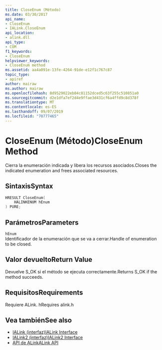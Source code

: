 ```yaml
---
title: CloseEnum (Método)
ms.date: 03/30/2017
api_name:
- CloseEnum
- IALink.CloseEnum
api_location:
- alink.dll
api_type:
- COM
f1_keywords:
- CloseEnum
helpviewer_keywords:
- CloseEnum method
ms.assetid: aa4a091e-13fe-4264-91de-e12f1c767c87
topic_type:
- apiref
author: mairaw
ms.author: mairaw
ms.openlocfilehash: 8d9529022eb04c81152dced5c63f255c510851a0
ms.sourcegitcommit: d2e1dfa7ef2d4e9ffae3d431cf6a4ffd9c8d378f
ms.translationtype: MT
ms.contentlocale: es-ES
ms.lasthandoff: 09/07/2019
ms.locfileid: "70777465"
---
```

# <a name="closeenum-method"></a><span data-ttu-id="af0ec-102">CloseEnum (Método)</span><span class="sxs-lookup"><span data-stu-id="af0ec-102">CloseEnum Method</span></span>
<span data-ttu-id="af0ec-103">Cierra la enumeración indicada y libera los recursos asociados.</span><span class="sxs-lookup"><span data-stu-id="af0ec-103">Closes the indicated enumeration and frees associated resources.</span></span>  
  
## <a name="syntax"></a><span data-ttu-id="af0ec-104">Sintaxis</span><span class="sxs-lookup"><span data-stu-id="af0ec-104">Syntax</span></span>  
  
```cpp  
HRESULT CloseEnum(  
    HALINKENUM hEnum  
) PURE;  
```  
  
## <a name="parameters"></a><span data-ttu-id="af0ec-105">Parámetros</span><span class="sxs-lookup"><span data-stu-id="af0ec-105">Parameters</span></span>  
 `hEnum`  
 <span data-ttu-id="af0ec-106">Identificador de la enumeración que se va a cerrar.</span><span class="sxs-lookup"><span data-stu-id="af0ec-106">Handle of enumeration to be closed.</span></span>  
  
## <a name="return-value"></a><span data-ttu-id="af0ec-107">Valor devuelto</span><span class="sxs-lookup"><span data-stu-id="af0ec-107">Return Value</span></span>  
 <span data-ttu-id="af0ec-108">Devuelve S_OK si el método se ejecuta correctamente.</span><span class="sxs-lookup"><span data-stu-id="af0ec-108">Returns S_OK if the method succeeds.</span></span>  
  
## <a name="requirements"></a><span data-ttu-id="af0ec-109">Requisitos</span><span class="sxs-lookup"><span data-stu-id="af0ec-109">Requirements</span></span>  
 <span data-ttu-id="af0ec-110">Requiere ALink. h</span><span class="sxs-lookup"><span data-stu-id="af0ec-110">Requires alink.h</span></span>  
  
## <a name="see-also"></a><span data-ttu-id="af0ec-111">Vea también</span><span class="sxs-lookup"><span data-stu-id="af0ec-111">See also</span></span>

- [<span data-ttu-id="af0ec-112">IALink (interfaz)</span><span class="sxs-lookup"><span data-stu-id="af0ec-112">IALink Interface</span></span>](ialink-interface.md)
- [<span data-ttu-id="af0ec-113">IALink2 (interfaz)</span><span class="sxs-lookup"><span data-stu-id="af0ec-113">IALink2 Interface</span></span>](ialink2-interface.md)
- [<span data-ttu-id="af0ec-114">API de ALink</span><span class="sxs-lookup"><span data-stu-id="af0ec-114">ALink API</span></span>](index.md)
